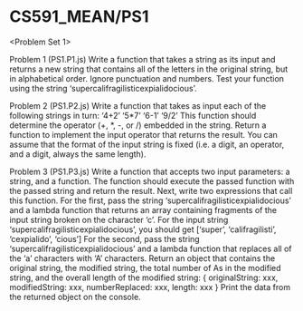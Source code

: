 # CS591_MEAN/PS1

<Problem Set 1>

Problem 1 (PS1.P1.js)
Write a function that takes a string as its input and returns a new string that contains all of the letters in the original string, but in alphabetical order. Ignore punctuation and numbers. Test your function using the string ‘supercalifragilisticexpialidocious’.

Problem 2 (PS1.P2.js)
Write a function that takes as input each of the following strings in turn:
‘4+2’
‘5*7’
‘6-1’
‘9/2’
This function should determine the operator (+, *, -, or /) embedded in the string.
Return a function to implement the input operator that returns the result.
You can assume that the format of the input string is fixed (i.e. a digit, an operator, and a digit, always the same length).

Problem 3 (PS1.P3.js)
Write a function that accepts two input parameters: a string, and a function. The function should execute the passed function with the passed string and return the result.
Next, write two expressions that call this function. For the first, pass the string ‘supercalifragilisticexpialidocious’ and a lambda function that returns an array containing fragments of the input string broken on the character ‘c’. For the input string ‘supercalifragilisticexpialidocious’, you should get
[‘super’, ‘califragilisti’, ‘cexpialido’, ‘cious’]
For the second, pass the string ‘supercalifragilisticexpialidocious’ and a lambda function that replaces all of the ‘a’ characters with ‘A’ characters. Return an object that contains the original string, the modified string, the total number of As in the modified string, and the overall length of the modified string:
{
originalString: xxx,
modifiedString: xxx, 
numberReplaced: xxx, 
length: xxx
}
Print the data from the returned object on the console.
